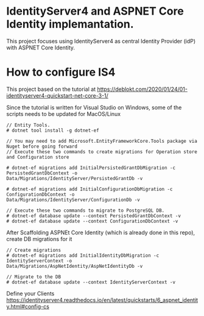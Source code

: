 # IdentityServer4 and ASPNET Core Identity implemantation.
This project focuses using IdentityServer4 as central Identity Provider (idP) with ASPNET Core Identity.

# How to configure IS4
This project based on the tutorial at https://deblokt.com/2020/01/24/01-identityserver4-quickstart-net-core-3-1/

Since the tutorial is written for Visual Studio on Windows, some of the scripts needs to be updated for MacOS/Linux

```
// Entity Tools.
# dotnet tool install -g dotnet-ef
 
// You may need to add Microsoft.EntityFrameworkCore.Tools package via Nuget before going forward
// Execute these two commands to create migrations for Operation store and Configuration store

# dotnet-ef migrations add InitialPersistedGrantDbMigration -c PersistedGrantDbContext -o Data/Migrations/IdentityServer/PersistedGrantDb -v

# dotnet-ef migrations add InitialConfigurationDbMigration -c ConfigurationDbContext -o Data/Migrations/IdentityServer/ConfigurationDb -v

// Execute these two commands to migrate to PostgreSQL DB.
# dotnet-ef database update --context PersistedGrantDbContext -v
# dotnet-ef database update --context ConfigurationDbContext -v
```

After Scaffolding ASPNEt Core Identity (which is already done in this repo), create DB migrations for it

```
// Create migrations
# dotnet-ef migrations add InitialIdentityDbMigration -c IdentityServerContext -o Data/Migrations/AspNetIdentity/AspNetIdentityDb -v

// Migrate to the DB
# dotnet-ef database update --context IdentityServerContext -v
```

Define your Clients
https://identityserver4.readthedocs.io/en/latest/quickstarts/6_aspnet_identity.html#config-cs

